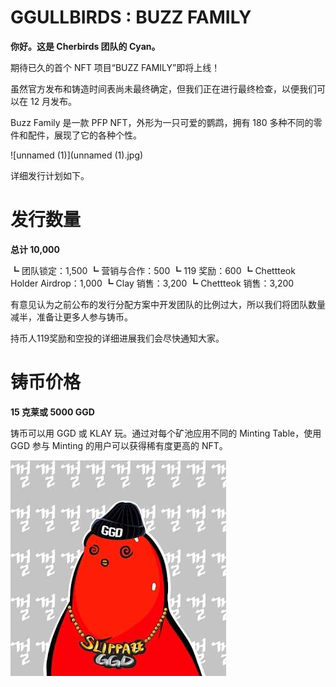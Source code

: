 # GGULLBIRDS : BUZZ FAMILY



**你好。这是 Cherbirds 团队的 Cyan。**

期待已久的首个 NFT 项目“BUZZ FAMILY”即将上线！

虽然官方发布和铸造时间表尚未最终确定，但我们正在进行最终检查，以便我们可以在 12 月发布。

Buzz Family 是一款 PFP NFT，外形为一只可爱的鹦鹉，拥有 180 多种不同的零件和配件，展现了它的各种个性。

![unnamed (1)](unnamed (1).jpg)

详细发行计划如下。



# **发行数量**

**总计 10,000**

┗ 团队锁定：1,500
┗ 营销与合作：500
┗ 119 奖励：600
┗ Chettteok Holder Airdrop：1,000
┗ Clay 销售：3,200
┗ Chettteok 销售：3,200

有意见认为之前公布的发行分配方案中开发团队的比例过大，所以我们将团队数量减半，准备让更多人参与铸币。

持币人119奖励和空投的详细进展我们会尽快通知大家。

# **铸币价格**

**15 克莱或 5000 GGD**

铸币可以用 GGD 或 KLAY 玩。通过对每个矿池应用不同的 Minting Table，使用 GGD 参与 Minting 的用户可以获得稀有度更高的 NFT。

![unnamed](unnamed.jpg)
